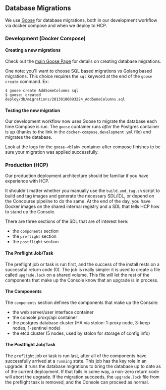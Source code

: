 ## Database Migrations
We use [Goose](https://bitbucket.org/liamstask/goose/) for database migrations, both in our development workflow via docker compose and when we deploy to HCP.

### Development (Docker Compose)

#### Creating a new migrations
Check out the [main Goose Page](https://bitbucket.org/liamstask/goose/) for details on creating database migrations.

One note: you'll want to choose SQL based migrations vs Golang based migrations. This choice requires the `sql` keyword at the end of the `goose create` command. Ex:
```
$ goose create AddSomeColumns sql
$ goose: created deploy/db/migrations/20130106093224_AddSomeColumns.sql
```

#### Testing the new migration
Our development workflow now uses Goose to migrate the database each time Compose is run. The `goose` container runs *after* the Postgres container is up (thanks to the link in the `docker-compose.development.yml` file) and migrates the database.

Look at the logs for the `goose-<blah>` container after compose finishes to be sure your migration was applied successfully.

### Production (HCP)
Our production deployment architecture should be familiar if you have experience with HCP.

It shouldn't matter whether you manually use the `build_and_tag.sh` script to build and tag images and generate the necessary SDL/IDL, or depend on the Concourse pipeline to do the same. At the end of the day, you have Docker images on the shared internal registry and a SDL that tells HCP how to stand up the Console.

There are three sections of the SDL that are of interest here:
- the `components` section
- the `preflight` section
- the `postflight` section

#### The Preflight Job/Task
The preflight job or task is run first, and the success of the install rests on a successful return code (0). The job is really simple: it is used to create a file called `upgrade.lock` on a shared volume. This file will let the rest of the components that make up the Console know that an upgrade is in process.

#### The Components
The `components` section defines the components that make up the Console:
- the web server/user interface container
- the console proxy/api container
- the postgres database cluster (HA via stolon: 1-proxy node, 3-keep nodes, 1-sentinel node)
- the etcd cluster (5 nodes, used by stolon for storage of config info)

#### The Postflight Job/Task
The `preflight` job or task is run last, after all of the components have successfully arrived at a `running` state. This job has the key role in an upgrade: it runs the database migrations to bring the database up to date as of the current deployment. If that fails in some way, a non-zero return code will abort the upgrade. If the migration succeeds, the `upgrade.lock` file from the preflight task is removed, and the Console can proceed as normal.
